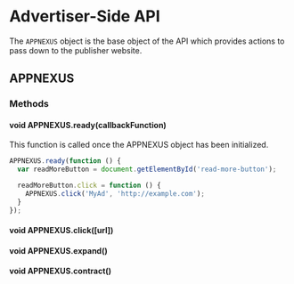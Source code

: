 # Advertiser-Side API

The `APPNEXUS` object is the base object of the API which provides actions to pass down to the publisher website.

## APPNEXUS

### Methods

#### void APPNEXUS.ready(callbackFunction)

This function is called once the APPNEXUS object has been initialized.

```javascript
APPNEXUS.ready(function () {
  var readMoreButton = document.getElementById('read-more-button');

  readMoreButton.click = function () {
    APPNEXUS.click('MyAd', 'http://example.com');
  }
});
```


#### void APPNEXUS.click([url])


#### void APPNEXUS.expand()


#### void APPNEXUS.contract()
